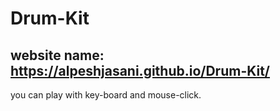 # Drum-Kit

## website name: https://alpeshjasani.github.io/Drum-Kit/

you can play with key-board and mouse-click.
